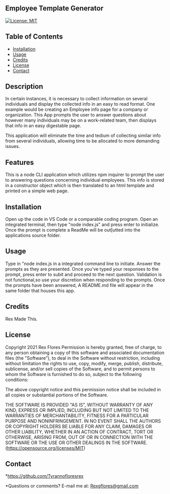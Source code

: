 ## Employee Template Generator
[![License: MIT](https://img.shields.io/badge/License-MIT-yellow.svg)](https://opensource.org/licenses/MIT)
  
## Table of Contents
* [Installation](#installation)
* [Usage](#usage)
* [Credits](#credits)
* [License](#license)
* [Contact](#contact)

## Description
In certain instances, it is necessary to collect information on several individuals and display the collected info in an easy to read format. One example would be creating an Employee info page for a company or organization. This App prompts the user to answer questions about however many individuals may be on a work-related team, then displays that info in an easy digestable page.
      
This application will eliminate the time and tedium of collecting similar info from several individuals, allowing time to be allocated to more demanding issues.
      
## Features
This is a node CLI application which utilizes npm inquirer to prompt the user to answering questions concerning individual employees. This info is stored in a constructor object which is then translated to an html template and printed on a simple web page.
      
## Installation
Open up the code in VS Code or a comparable coding program. Open an integrated terminal, then type "node index.js" and press enter to initialize. Once the prompt is complete a ReadMe will be out[utted into the applications source folder.
      
## Usage
Type in "node index.js in a integrated command line to initiate. Answer the prompts as they are presented. Once you've typed your responses to the prompt, press enter to subit and proceed to the next question. Validation is not functional,so use your discretion when responding to the prompts. Once the prompts have been answered, A README.md file will appear in the same folder that houses this app.
      
## Credits
Rex Made This.
      
## License
Copyright 2021 Rex Flores Permission is hereby granted, free of charge, to any person obtaining a copy of this software and associated documentation files (the "Software"), to deal in the Software without restriction, including without limitation the rights to use, copy, modify, merge, publish, distribute, sublicense, and/or sell copies of the Software, and to permit persons to whom the Software is furnished to do so, subject to the following conditions:

The above copyright notice and this permission notice shall be included in all copies or substantial portions of the Software.

THE SOFTWARE IS PROVIDED "AS IS", WITHOUT WARRANTY OF ANY KIND, EXPRESS OR IMPLIED, INCLUDING BUT NOT LIMITED TO THE WARRANTIES OF MERCHANTABILITY, FITNESS FOR A PARTICULAR PURPOSE AND NONINFRINGEMENT. IN NO EVENT SHALL THE AUTHORS OR COPYRIGHT HOLDERS BE LIABLE FOR ANY CLAIM, DAMAGES OR OTHER LIABILITY, WHETHER IN AN ACTION OF CONTRACT, TORT OR OTHERWISE, ARISING FROM, OUT OF OR IN CONNECTION WITH THE SOFTWARE OR THE USE OR OTHER DEALINGS IN THE SOFTWARE.
(https://opensource.org/licenses/MIT)

## Contact
*https://github.com/Tyrannofloresrex

*Questions or comments? E-mail me at: Rexgflores@gmail.com
